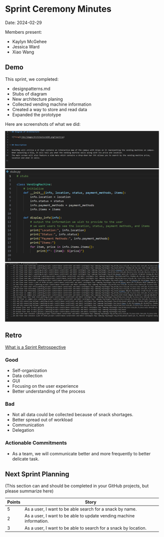 # Sprint Ceremony Minutes
  
Date: 2024-02-29

Members present:

* Kaylyn McGehee
* Jessica Ward
* Xiao Wang
  
## Demo

This sprint, we completed:

* designpatterns.md
* Stubs of diagram
* New architecture planing
* Collected vending machine information
*  Created a way to store and read data
* Expanded the prototype

Here are screenshots of what we did:

![Thing](/doc/images/Sprint2Work/ArchDiagram.png?raw=true)
![Thing](/doc/images/Sprint2Work/stubImage.png?raw=true)
![Thing](/doc/images/Sprint2Work/vendingDataImage.png?raw=true)


## Retro

[What is a Sprint Retrospective](https://www.scrum.org/resources/what-is-a-sprint-retrospective)

### Good

* Self-organization
* Data collection
* GUI
* Focusing on the user experience 
* Better understanding of the process

### Bad

* Not all data could be collected because of snack shortages. 
* Better spread out of workload
* Communication
* Delegation 

### Actionable Commitments

* As a team, we will communicate better and more frequently to better delicate task. 

## Next Sprint Planning

(This section can and should be completed in your GitHub projects, but please summarize here)

Points | Story
-------|--------
5      | As a user, I want to be able search for a snack by name.
2      | As a user, I want to be able to update vending machine information.
3      | As a user, I want to be able to search for a snack by location. 

